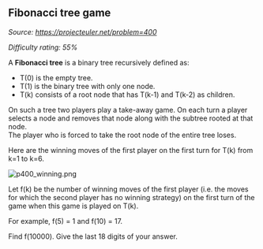 Fibonacci tree game
-------------------

*Source: https://projecteuler.net/problem=400*


*Difficulty rating: 55%*

A **Fibonacci tree** is a binary tree recursively defined as:

-   T(0) is the empty tree.
-   T(1) is the binary tree with only one node.
-   T(k) consists of a root node that has T(k-1) and T(k-2) as children.

On such a tree two players play a take-away game. On each turn a player
selects a node and removes that node along with the subtree rooted at
that node.\
 The player who is forced to take the root node of the entire tree
loses.

Here are the winning moves of the first player on the first turn for
T(k) from k=1 to k=6.

![p400\_winning.png](project/images/p400_winning.png)

Let f(k) be the number of winning moves of the first player (i.e. the
moves for which the second player has no winning strategy) on the first
turn of the game when this game is played on T(k).

For example, f(5) = 1 and f(10) = 17.

Find f(10000). Give the last 18 digits of your answer.
